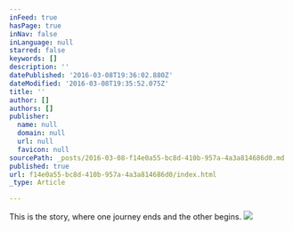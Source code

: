 ```yaml
---
inFeed: true
hasPage: true
inNav: false
inLanguage: null
starred: false
keywords: []
description: ''
datePublished: '2016-03-08T19:36:02.880Z'
dateModified: '2016-03-08T19:35:52.075Z'
title: ''
author: []
authors: []
publisher:
  name: null
  domain: null
  url: null
  favicon: null
sourcePath: _posts/2016-03-08-f14e0a55-bc8d-410b-957a-4a3a814686d0.md
published: true
url: f14e0a55-bc8d-410b-957a-4a3a814686d0/index.html
_type: Article

---
```

This is the story, where one journey ends and the other begins.
![](https://the-grid-user-content.s3-us-west-2.amazonaws.com/af8990ec-4b9d-4acc-8e57-354676b75ae0.png)